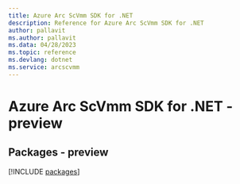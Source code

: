 ```yaml
---
title: Azure Arc ScVmm SDK for .NET
description: Reference for Azure Arc ScVmm SDK for .NET
author: pallavit
ms.author: pallavit
ms.data: 04/28/2023
ms.topic: reference
ms.devlang: dotnet
ms.service: arcscvmm
---
```

# Azure Arc ScVmm SDK for .NET - preview
## Packages - preview
[!INCLUDE [packages](arc-scvmm-index.md)]